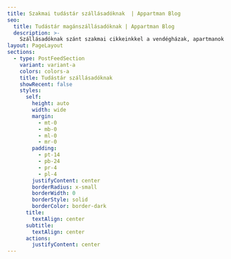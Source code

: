 ```yaml
---
title: Szakmai tudástár szállásadóknak  | Appartman Blog
seo:
  title: Tudástár magánszállásadóknak | Appartman Blog
  description: >-
    Szállásadóknak szánt szakmai cikkeinkkel a vendégházak, apartmanok és kisebb panziók fejlődését igyekszünk segíteni.
layout: PageLayout
sections:
  - type: PostFeedSection
    variant: variant-a
    colors: colors-a
    title: Tudástár szállásadóknak
    showRecent: false
    styles:
      self:
        height: auto
        width: wide
        margin:
          - mt-0
          - mb-0
          - ml-0
          - mr-0
        padding:
          - pt-14
          - pb-24
          - pr-4
          - pl-4
        justifyContent: center
        borderRadius: x-small
        borderWidth: 0
        borderStyle: solid
        borderColor: border-dark
      title:
        textAlign: center
      subtitle:
        textAlign: center
      actions:
        justifyContent: center
---
```

